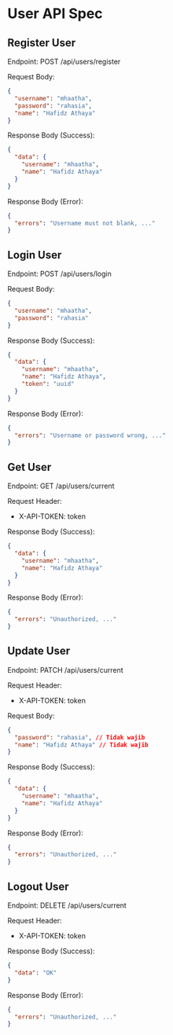 # User API Spec

## Register User

Endpoint: POST /api/users/register

Request Body:

```json
{
  "username": "mhaatha",
  "password": "rahasia",
  "name": "Hafidz Athaya"
}
```

Response Body (Success):

```json
{
  "data": {
    "username": "mhaatha",
    "name": "Hafidz Athaya"
  }
}
```

Response Body (Error):

```json
{
  "errors": "Username must not blank, ..."
}
```

## Login User

Endpoint: POST /api/users/login

Request Body:

```json
{
  "username": "mhaatha",
  "password": "rahasia"
}
```

Response Body (Success):

```json
{
  "data": {
    "username": "mhaatha",
    "name": "Hafidz Athaya",
    "token": "uuid"
  }
}
```

Response Body (Error):

```json
{
  "errors": "Username or password wrong, ..."
}
```

## Get User

Endpoint: GET /api/users/current

Request Header:
- X-API-TOKEN: token

Response Body (Success):

```json
{
  "data": {
    "username": "mhaatha",
    "name": "Hafidz Athaya"
  }
}
```

Response Body (Error):

```json
{
  "errors": "Unauthorized, ..."
}
```

## Update User

Endpoint: PATCH /api/users/current

Request Header:
- X-API-TOKEN: token

Request Body:

```json
{
  "password": "rahasia", // Tidak wajib
  "name": "Hafidz Athaya" // Tidak wajib
}
```

Response Body (Success):

```json
{
  "data": {
    "username": "mhaatha",
    "name": "Hafidz Athaya"
  }
}
```

Response Body (Error):

```json
{
  "errors": "Unauthorized, ..."
}
```

## Logout User

Endpoint: DELETE /api/users/current

Request Header:
- X-API-TOKEN: token

Response Body (Success):

```json
{
  "data": "OK"
}
```

Response Body (Error):

```json
{
  "errors": "Unauthorized, ..."
}
```